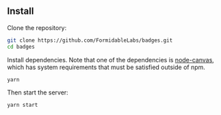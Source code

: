 ## Install

Clone the repository:

```sh
git clone https://github.com/FormidableLabs/badges.git
cd badges
```

Install dependencies. Note that one of the dependencies is
[node-canvas](https://github.com/Automattic/node-canvas), which has system
requirements that must be satisfied outside of npm.

```sh
yarn
```

Then start the server:

```sh
yarn start
```
